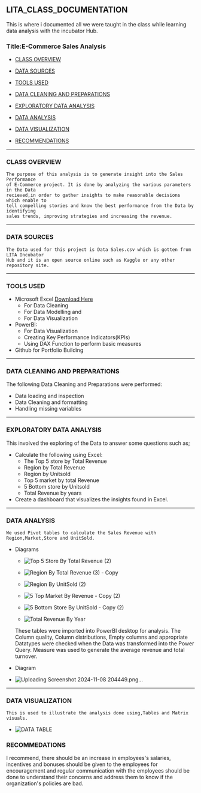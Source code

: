 ##  LITA_CLASS_DOCUMENTATION
This is where i documented all we were taught in the class while learning data analysis with the incubator Hub.   
### Title:E-Commerce Sales Analysis

- [CLASS OVERVIEW](#class-overview)
  
- [DATA SOURCES](#data-sources)

- [ TOOLS USED](#tools-used)

- [DATA CLEANING AND PREPARATIONS](#data-cleaning-and-preparations)
  
- [EXPLORATORY DATA ANALYSIS](#exploratory-data-analysis)
  
- [DATA ANALYSIS](#data-analysis)

- [DATA VISUALIZATION](#data-visualization)

- [RECOMMENDATIONS](#recommendations)

---
### CLASS OVERVIEW
    The purpose of this analysis is to generate insight into the Sales Performance 
    of E-Commerce project. It is done by analyzing the various parameters in the Data
    recieved,in order to gather insights to make reasonable decisions which enable to
    tell compelling stories and know the best performance from the Data by identifying 
    sales trends, improving strategies and increasing the revenue.
---      
### DATA SOURCES
    The Data used for this project is Data Sales.csv which is gotten from LITA Incubator 
    Hub and it is an open source online such as Kaggle or any other repository site.
---  
### TOOLS USED
- Microsoft Excel [Download Here](https://www.microsoft.com)
    - For Data Cleaning
    - For Data Modelling and
    - For Data Visualization
- PowerBI:
  - For Data Visualization
  - Creating Key Performance Indicators(KPIs)
  - Using DAX Function to perform basic measures
- Github for Portfolio Building
 --- 
### DATA CLEANING AND PREPARATIONS
The following Data Cleaning and Preparations were performed:
  - Data loading and inspection
  - Data Cleaning and formatting
  - Handling missing variables
---
### EXPLORATORY DATA ANALYSIS
This involved the exploring of the Data to answer some questions such as;
 - Calculate the following using Excel:
   - The Top 5 store by Total Revenue
   - Region by Total Revenue
   - Region by Unitsold
   - Top 5 market by total Revenue
   - 5 Bottom store by Unitsold
   - Total Revenue by years
- Create a dashboard that visualizes the insights found in Excel.
---
### DATA ANALYSIS
    We used Pivot tables to calculate the Sales Revenue with Region,Market,Store and UnitSold.
- Diagrams

    - ![Top 5 Store By Total Revenue (2)](https://github.com/user-attachments/assets/c8fb0e15-3b34-4744-8a5e-069835143767)

    - ![Region By Total Revenue (3) - Copy](https://github.com/user-attachments/assets/f681713a-6216-44ca-9505-fab8e710ffa1)
      
    - ![Region By UnitSold (2)](https://github.com/user-attachments/assets/d0814b62-1eb2-4ca3-9bf7-30c494d137a1)

    - ![5 Top Market By Revenue - Copy (2)](https://github.com/user-attachments/assets/408cd11a-e00b-44ce-9498-457074933534)
      
    - ![5 Bottom Store By UnitSold - Copy (2)](https://github.com/user-attachments/assets/fce8dfad-7e87-4f20-b9bd-cc52d31eab66)
      
    - ![Total Revenue By Year](https://github.com/user-attachments/assets/c738399d-aa1d-4d4b-b2c2-584e00b310a5)

    These tables were imported into PowerBI desktop for analysis. The Column quality, Column distributions, Empty columns and appropriate 
    Datatypes were checked when the Data was transformed into the Power Query. Measure was used to generate the average revenue and total turnover. 
- Diagram

 - ![Uploading Screenshot 2024-11-08 204449.png…]()

---
### DATA VISUALIZATION
    This is used to illustrate the analysis done using,Tables and Matrix visuals.
  
- ![DATA TABLE](https://github.com/user-attachments/assets/968f0bd9-d733-4152-ac48-7187d5d34ff6)


### RECOMMEDATIONS
  I recommend, there should be an increase in employees's salaries, incentives and bonuses should be given to the employees 
  for encouragement and regular communication with the employees should be done to understand their concerns and address them 
  to know if the organization's policies are bad.
